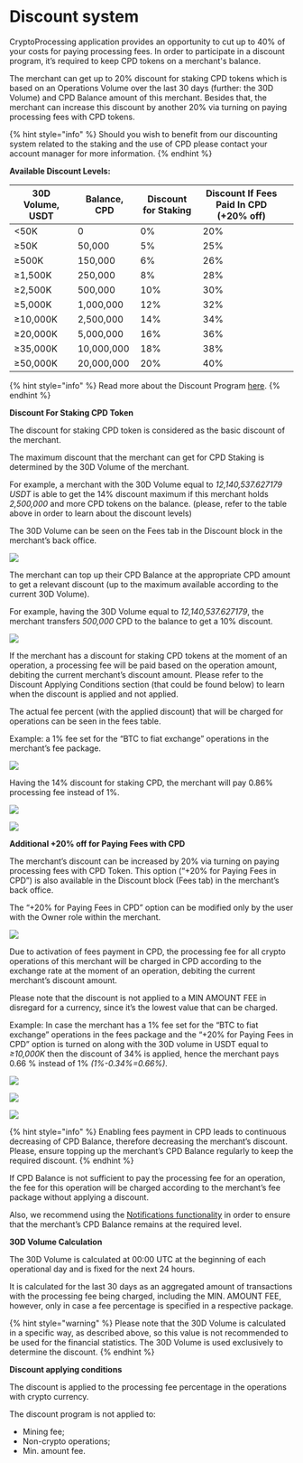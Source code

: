 # Discount system

CryptoProcessing application provides an opportunity to cut up to 40% of your costs for paying processing fees. In order to participate in a discount program, it’s required to keep CPD tokens on a merchant's balance.&#x20;

The merchant can get up to 20% discount for staking CPD tokens which is based on an Operations Volume over the last 30 days (further: the 30D Volume) and CPD Balance amount of this merchant. Besides that, the merchant can increase this discount by another 20% via turning on paying processing fees with CPD tokens.

{% hint style="info" %}
Should you wish to benefit from our discounting system related to the staking and the use of CPD please contact your account manager for more information.
{% endhint %}

**Available Discount Levels:**

| 30D Volume, USDT | Balance, CPD | Discount for Staking | Discount If Fees Paid In CPD (+20% off) |   |
| ---------------- | ------------ | -------------------- | --------------------------------------- | - |
| <50K             | 0            | 0%                   | 20%                                     |   |
| ≥50K             | 50,000       | 5%                   | 25%                                     |   |
| ≥500K            | 150,000      | 6%                   | 26%                                     |   |
| ≥1,500K          | 250,000      | 8%                   | 28%                                     |   |
| ≥2,500K          | 500,000      | 10%                  | 30%                                     |   |
| ≥5,000K          | 1,000,000    | 12%                  | 32%                                     |   |
| ≥10,000K         | 2,500,000    | 14%                  | 34%                                     |   |
| ≥20,000K         | 5,000,000    | 16%                  | 36%                                     |   |
| ≥35,000K         | 10,000,000   | 18%                  | 38%                                     |   |
| ≥50,000K         | 20,000,000   | 20%                  | 40%                                     |   |

{% hint style="info" %}
Read more about the Discount Program [here](https://cryptoprocessing.com/docs/cpd-tokenomics.pdf).
{% endhint %}

**Discount For Staking CPD Token**

The discount for staking CPD token is considered as the basic discount of the merchant.&#x20;

The maximum discount that the merchant can get for CPD Staking is determined by the 30D Volume of the merchant.&#x20;

For example, a merchant with the 30D Volume equal to _12,140,537.627179 USDT_ is able to get the 14% discount maximum if this merchant holds _2,500,000_ and more CPD tokens on the balance. (please, refer to the table above in order to learn about the discount levels)&#x20;

The 30D Volume can be seen on the Fees tab in the Discount block in the merchant’s back office.

![](https://lh5.googleusercontent.com/0uEs94uAi7LZOdqaTJmbbuSW2e6KcsjDtdrHGrCdZ17K5N7\_Rsrz67ZjF0go0ofRQF6VBXWOQCH0RUBeEI7L4UEJ\_Qd8adIC2vIDEG0xdHocref2BRfSFQoJODaahU\_M3C38FpKL)

The merchant can top up their CPD Balance at the appropriate CPD amount to get a relevant discount (up to the maximum available according to the current 30D Volume).&#x20;

For example, having the 30D Volume equal to _12,140,537.627179_, the merchant transfers _500,000_ CPD to the balance to get a 10% discount.

![](https://lh5.googleusercontent.com/-\_N8Bn2DI8tdNPhGlFArcX7fXs9nk8u36cHudLFTkICj5mQU2l3klNayzqv1gwiNsp3CxgzrvRZSuq6yR8AfCQi3qBgy3EAHDU3FXrujyGzGDalCWzmwix8MEqkj6dl\_LxxHikj2)

If the merchant has a discount for staking CPD tokens at the moment of an operation, a processing fee will be paid based on the operation amount, debiting the current merchant’s discount amount. Please refer to the Discount Applying Conditions section (that could be found below) to learn when the discount is applied and not applied.

The actual fee percent (with the applied discount) that will be charged for operations can be seen in the fees table.

Example: a 1% fee set for the “BTC to fiat exchange” operations in the merchant’s fee package.

![](https://lh5.googleusercontent.com/TGb9m\_SUolGX0-sFw4hUyGEP6-HO0yOwrLkMkqhk2BjZzgAl7eGD7GBJgje0rkhP9XkTL0sSA\_jb2O5WJzwi3fKAeJ4lE1IgLu6QNeIVFyDr\_BvsO0LWwkAg4zrbCFG7y9z\_o4i8)

Having the 14% discount for staking CPD, the merchant will pay 0.86% processing fee instead of 1%.

![](https://lh3.googleusercontent.com/MuPLQiz8JfldPLMBVn6WBWObx4cd0CwSaJeL7GL0vRSdpv7Tz\_RIwmjxXDmNh5qRkm4MUfBnEj34nfPTQvxv-zZm0L2qk9Id9ikYofQ2ooE527mX1xzT6JFVY9Tl5hGYBphhX-\_S)

![](https://lh4.googleusercontent.com/pn2t4md0fMBQs2nhGbyo2CYAtB6iZrqqr0\_M3MK4AEstHf6M8oFAvL3rtfxCvenOj7qlUGRiqWns8jDRQ50EfGzG1DjCIF8R-T0ypx0NUoYQTs0LmOabjYTGfjCWmOe5lcm5YarE=s0)

**Additional +20% off for Paying Fees with CPD**

The merchant’s discount can be increased by 20% via turning on paying processing fees with CPD Token. This option (“+20% for Paying Fees in CPD”) is also available in the Discount block (Fees tab) in the merchant’s back office.

The “+20% for Paying Fees in CPD” option can be modified only by the user with the Owner role within the merchant.

![](https://lh3.googleusercontent.com/y6mSrn2hZo-ARcIxMcKSKoja-hr6K3lEuUGJ3IbndxAKbg0yhRaX9kZhVb5mpixxX2hUvP\_ELRp4WNgCpC30zclQ\_670uJLtcN9HTa9rM88HXFnLHpWp-rzE9l2sZA9Bmk3MTXOg)

Due to activation of fees payment in CPD, the processing fee for all crypto operations of this merchant will be charged in CPD according to the exchange rate at the moment of an operation, debiting the current merchant’s discount amount.

Please note that the discount is not applied to a MIN AMOUNT FEE in disregard for a currency, since it’s the lowest value that can be charged.

Example: In case the merchant has a 1% fee set for the “BTC to fiat exchange” operations in the fees package and the “+20% for Paying Fees in CPD” option is turned on along with the 30D volume in USDT equal to _≥10,000K_ then the discount of 34% is applied, hence the merchant pays 0.66 % instead of 1% _(1%-0.34%=0.66%)_.

![](https://lh6.googleusercontent.com/YyvqbJCbMz05UOMuM8pBXrzq6WvY5eqdM04KxLApf1KVqiH3SKm7e7x0ccdAnlU0XVo8ThXUqqbeXjr4RiZAhVVEjSzaLU9z4kR4oFx8d7BtLqv3QOjknLm-RT2zO8OWbjIbzJyo)

![](https://lh5.googleusercontent.com/9V01fXGoDX69rj2\_CwOhygdQiwU62zI1q5RowvMG92tn\_1dzGQ\_PAEh2CPTv5dwD3EV\_HmQLXrRDWRuzQXLPh0b8bf9s9YvNWTcHinHuq\_YhzlG0iqkHMpw8sJNHYJ0t9Vhwb2Ni=s0)

![](https://lh4.googleusercontent.com/9Z1\_DWaASjZ2wWmY3E21gJ6Eag\_XlZKTMm65DnaiC\_dXHXmXYkDw\_4dUR9xsag\_DC2NPG\_5HewHiAQ1lBswEUufhfUwYavDu9BXvwIN2H-H4nEy5MTgpeOTyadJ71nfzlqjVv54q=s0)

{% hint style="info" %}
Enabling fees payment in CPD leads to continuous decreasing of CPD Balance, therefore decreasing the merchant’s discount. Please, ensure topping up the merchant’s CPD Balance regularly to keep the required discount.
{% endhint %}

If CPD Balance is not sufficient to pay the processing fee for an operation, the fee for this operation will be charged according to the merchant’s fee package without applying a discount.

Also, we recommend using the [Notifications functionality](how-to-start/notifications.md) in order to ensure that the merchant’s CPD Balance remains at the required level.

**30D Volume Calculation**

The 30D Volume is calculated at 00:00 UTC at the beginning of each operational day and is fixed for the next 24 hours.&#x20;

It is calculated for the last 30 days as an aggregated amount of transactions with the processing fee being charged, including the MIN. AMOUNT FEE, however, only in case a fee percentage is specified in a respective package.

{% hint style="warning" %}
Please note that the 30D Volume is calculated in a specific way, as described above, so this value is not recommended to be used for the financial statistics. The 30D Volume is used exclusively to determine the discount.
{% endhint %}

**Discount applying conditions**

The discount is applied to the processing fee percentage in the operations with crypto currency.

The discount program is not applied to:&#x20;

* Mining fee;&#x20;
* Non-crypto operations;&#x20;
* Min. amount fee.
